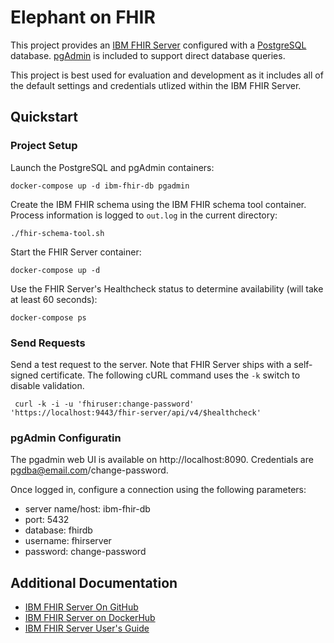 # Elephant on FHIR

This project provides an [IBM FHIR Server](https://github.com/IBM/FHIR) configured with a [PostgreSQL](https://hub.docker.com/_/postgres) database. [pgAdmin](https://www.pgadmin.org/) is included to support direct database queries.

This project is best used for evaluation and development as it includes all of the default settings and credentials utlized within the IBM FHIR Server.

## Quickstart

### Project Setup

Launch the PostgreSQL and pgAdmin containers:
```shell script
docker-compose up -d ibm-fhir-db pgadmin
```

Create the IBM FHIR schema using the IBM FHIR schema tool container. Process information is logged to `out.log` in the current directory:
```shell script
./fhir-schema-tool.sh
```

Start the FHIR Server container:
```shell script
docker-compose up -d
```

Use the FHIR Server's Healthcheck status to determine availability (will take at least 60 seconds):
```shell script
docker-compose ps
``` 

### Send Requests

Send a test request to the server. Note that FHIR Server ships with a self-signed certificate. The following cURL command uses the `-k` switch to disable validation.

```shell script
 curl -k -i -u 'fhiruser:change-password' 'https://localhost:9443/fhir-server/api/v4/$healthcheck'
```

### pgAdmin Configuratin

The pgadmin web UI is available on http://localhost:8090. 
Credentials are pgdba@email.com/change-password.

Once logged in, configure a connection using the following parameters:
- server name/host: ibm-fhir-db
- port: 5432
- database: fhirdb
- username: fhirserver
- password: change-password

## Additional Documentation

- [IBM FHIR Server On GitHub](https://github.com/IBM/FHIR)
- [IBM FHIR Server on DockerHub](https://hub.docker.com/r/ibmcom/ibm-fhir-server)
- [IBM FHIR Server User's Guide](https://ibm.github.io/FHIR/guides/FHIRServerUsersGuide)
